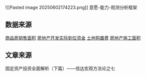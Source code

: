 ![[Pasted image 20250602174223.png]]
意愿-能力-观测分析框架
## 数据来源

[商品房销售面积](https://data.stats.gov.cn/easyquery.htm?cn=A01&zb=A0608)
[房地产开发实际到位资金](https://data.stats.gov.cn/easyquery.htm?cn=A01&zb=A0602)
[土地购置费](https://data.stats.gov.cn/easyquery.htm?cn=A01&zb=A0601)
[房地产施工面积](https://data.stats.gov.cn/easyquery.htm?cn=A01&zb=A0605)

## 文章来源
固定资产投资全面解析（下篇）——信达宏观方法论之七